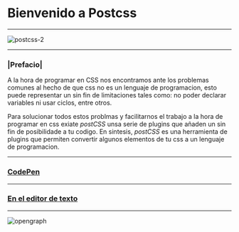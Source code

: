# Bienvenido a Postcss
***********
![postcss-2](https://cloud.githubusercontent.com/assets/23077669/24434133/d7b3ab6e-13ea-11e7-8ec5-c40565c7d3da.png)
*************
### |Prefacio|  
 A la hora de programar en CSS nos encontramos ante los problemas comunes al hecho de que css no es un lenguaje de programacion, esto puede representar un sin fin de limitaciones tales como: no poder declarar variables ni usar ciclos, entre otros.  

Para solucionar todos estos problmas y facilitarnos el trabajo a la hora de programar en css exiate *postCSS* unsa serie de plugins que añaden un sin fin de posibilidade a tu codigo. En sintesis,  *postCSS* es una herramienta de plugins que permiten convertir algunos elementos de tu css a un lenguaje de programacion.  
************************

### [CodePen](https://github.com/juanmoguel/Introducci-n-a-Postcss/blob/master/CodePen.md)

**********

### [En el editor de texto](https://github.com/juanmoguel/Introducci-n-a-Postcss/blob/master/EditorDeTexto.md)
*************  
  
    
      
      
![opengraph](https://cloud.githubusercontent.com/assets/23077669/24434159/128d8fca-13eb-11e7-8cb3-3e4cd917e6eb.jpg)
